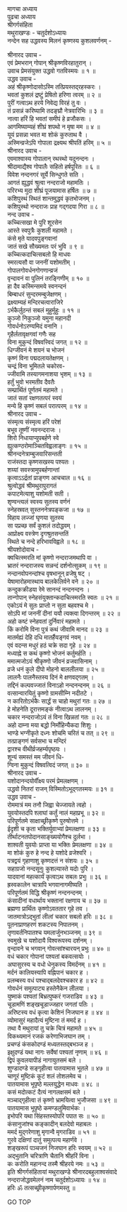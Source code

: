मागचा अध्याय  
पुढचा अध्याय  
श्रीगर्गसंहिता  
मथुराखण्डः - चतुर्दशोऽध्यायः  
नन्देन सह उद्धवस्य मिलनं कृष्णस्य कुशलवर्णनम् -  
  
श्रीनारद उवाच -  
एवं प्रेमभरान् गोपान् श्रीकृष्णविरहातुरान् ।  
उवाच प्रेमसंयुक्त उद्धवो गतविस्मयः ॥ १ ॥  
उद्धव उवाच -  
अहं श्रीकृष्णोदासोऽस्मि तत्प्रियस्तद्‌रहस्करः ।  
भवतां कुशलं द्रष्टुं प्रेषितो हरिणा त्वरम् ॥ २ ॥  
पुरीं गत्वाऽथ हरये निवेद्य विरहं तु वः ।  
तं प्रसन्नं करिष्यामि तदङ्घ्रौ नेत्रवारिभिः ॥ ३ ॥  
नात्वा हरिं हि भवतां समीपं हे व्रजौकसः ।  
आगमिष्याम्यहं शीघ्रं शपथो न मृषा मम ॥ ४ ॥  
यूयं प्रसन्ना भवत मा शोकं कुरुताथ वै ।  
अस्मिन्व्रजेऽपि गोपाला द्रक्ष्यथ श्रीपतिं हरिम् ॥ ५ ॥  
श्रीनारद उवाच -  
एवमाश्वास्य गोपालान् रथस्थो यदुनन्दनः ।  
श्रीदामाद्यैश्व गोपालैः सहितो हर्षपूरितः ॥ ६ ॥  
विवेश नन्दनगरं सूर्ये सिन्धुगते सति ।  
आगतं ह्युद्धवं श्रुत्वा नन्दराजो महामतिः ।  
परिरभ्य मुदा शीघ्रं पूजयामास हर्षितः ॥ ७ ॥  
कशिपुस्थं स्थितं शान्तमुद्धवं कृतभोजनम् ।  
कशिपुस्थो नन्दराजः प्राह गद्‌गदया गिरा ॥ ८ ॥  
नन्द उवाच -  
कच्चित्सखा मे पुरि शूरसेन  
     आस्ते स्वपुत्रैः कुशली महामते ।  
कंसे मृते यादवपुङ्गवानां  
     जातं सखे सौख्यमतः परं भुवि ॥ ९ ॥  
कच्चित्कदाचित्सबलो हि माधवः  
     स्मरत्यसौ वा जननीं यशोमतीम् ।  
गोपालगोवर्धनगोगणान्व्रजं  
     वृन्दावनं वा पुलिनं तरङ्गिणीम् ॥ १० ॥  
हा दैव कस्मिन्समये स्वनन्दनं  
     बिम्बाधरं सुन्दरमम्बुजेक्षणम् ।  
द्रक्ष्याम्यहं मन्दिरचत्वाराजिरे  
     ऽर्भकैर्लुठन्तं सबलं मुहुर्मुहुः ॥ ११ ॥  
कुञ्जो निकुञ्जो यमुना महानदी  
     गोवर्धनोऽरण्यमिदं वनानि ।  
गृहैर्लतावृक्षगवां गणैः सह  
     विना मुकुन्दं विषवत्त्विदं जगत् ॥ १२ ॥  
धिग्जीवनं मे शयनं च भोजनं  
     कृष्णं विना पद्मदलायतेक्षणम् ।  
चन्द्रं विना भूमितले चकोरव-  
     ज्जीवामि तस्यागमनाशया भृशम् ॥ १३ ॥  
हर्तुं भुवो भरमतीव दैवतैः  
     सम्प्रार्थितं पूर्णतमं महामते ।  
जातं सतां रक्षणतत्परं स्वयं  
     मन्ये हि कृष्णं सबलं परात्परम् ॥ १४ ॥  
श्रीनारद उवाच -  
संस्मृत्य संस्मृत्य हरिं परेशं  
     बभूव तूष्णीं नवनन्दराजः ।  
शिरो निधायाप्युपबर्हणे स्वे  
     ह्युत्कण्ठरोमाञ्चितविह्वलाङ्गः ॥ १५ ॥  
श्रीनन्दनेत्राम्बुजवारिसन्तती  
     राजंस्तदा कृष्णसखस्य पश्यतः ।  
शय्यां सवस्त्रामुपबर्हणान्तां  
     कृत्वाऽऽर्द्रतां प्राङ्गण आचचाल ॥ १६ ॥  
श्रुत्वोद्धवं श्रीमथुरापुरागतं  
     कपाटमेत्याशु यशोमती सती ।  
शृण्वन्त्यलं स्वस्य सुतस्य वर्णनं  
     स्नेहस्रवत् सुस्तननेत्रपङ्कजा ॥ १७ ॥  
विहाय लज्जां घृणया सुतस्य  
     सा पप्रच्छ सर्वं कुशलं तदोद्धवम् ।  
आप्रोक्ष्य वस्त्रेण दृगश्रुतसन्ततिं  
     स्थिते च नन्दे हरिभावविह्वले ॥ १८ ॥  
श्रीयशोदोवाच -  
क्वचित्स्मरति मां कृष्णो नन्दराजमथापि वा ।  
भ्रातरं नन्दराजस्य सन्नन्दं दर्शनोत्सुकम् ॥ १९ ॥  
नन्दानवोपनन्दांश्च वृषभानून् व्रजेषु षट् ।  
येषामारोहमास्थाय बालकेलिर्वने वने ॥ २० ॥  
कन्दुकक्रीडया रेमे सानन्दं नन्दनन्दनः ।  
तान्गोपान् स्नेहसंयुक्तान्कदाचित्स्मरति स्वतः ॥ २१ ॥  
एकोऽयं मे सुतः प्राप्तो न सुता बहवश्च मे ।  
सोऽपि मां जननीं दीनां ययौ त्यक्त्वा दिगन्तरम् ॥ २२ ॥  
अहो कष्टं स्नेहवतां दुर्निवारं महामते ।  
किं करोमि विना पुत्रं कथं जीवामि मानद ॥ २३ ॥  
मातर्मह्यं देहि दधि मातर्हैयङ्गवं नवम् ।  
एवं वदन्स मधुरं हठं चक्रे सदा गृहे ॥ २४ ॥  
मध्याह्ने स कथं कृष्णो भोजनं कर्तुमर्हति ।  
ममात्मजोऽयं श्रीकृष्णो जीवनं व्रजवासिनाम् ।  
व्रजे धनं कुले दीपो मोहनो बाललीलया ॥ २५ ॥  
लालनैः पालनैस्तस्य दिनं मे क्षणवद्‌गतम् ।  
तद्दिनं कल्पवज्जातं विनाऽहो नन्दनन्दनम् ॥ २६ ॥  
वत्सान्वारयितुं कृष्णो ग्रामसीम्नि नदीतटे ।  
न कारितोऽर्भकैः सार्द्धं स चाहो मथुरां गतः ॥ २७ ॥  
हे मोहनेति दूरात्तमङ्कं नीत्वाऽथ लालनम् ।  
चकार नन्दराजोऽयं तं विना खिन्नतां गतः ॥ २८ ॥  
अहो दाम्ना मया बद्धो निर्मोहिन्यैकदा शिशुः ।  
भाण्डे भग्नीकृते दध्नः शोचमि चरितं च तत् ॥ २९ ॥  
तत्प्राङ्गणं सर्वसभा च मन्दिरं  
     द्वारश्च वीथीर्व्रजहर्म्यपृष्ठयः ।  
शून्यं समस्तं मम जीवनं धि-  
     ग्विना मुकुन्दं विषवत्विदं जगत् ॥ ३० ॥  
श्रीनारद उवाच -  
यशोदानन्दयोर्वीक्ष्य परमं प्रेमलक्षणम् ।  
उद्धवो नितरां राजन् विस्मितोऽभूद्‌गतस्मयः ॥ ३१ ॥  
उद्धव उवाच -  
रोममात्रं मम तनौ जिह्वा चेज्जायते त्वहो ।  
युवयोस्तदपि श्लाघां कर्तुं नालं महाप्रभू ॥ ३२ ॥  
परिपूर्णतमे साक्षाच्छ्रीकृष्णे पुरुषोत्तमे ।  
ईदृशी च कृता भक्तिर्युवाभ्यां प्रेमलक्षणा ॥ ३३ ॥  
तीर्थाटनतपोदानसाङ्ख्ययोगैश्च दुर्लभा ।  
शाश्वती युवयोः प्राप्ता या भक्तिः प्रेमलक्षणा ॥ ३४ ॥  
मा शोकं कुरु हे नन्द हे यशोदे व्रजेश्वरि ।  
पत्रद्वयं गृहाणाशु कृष्णदत्तं न संशयः ॥ ३५ ॥  
सहाग्रजो नन्दसूनुः कुशल्यास्ते यदोः पुरि ।  
यादवानां महत्कार्यं कृत्वाऽथ सबलः प्रभुः ॥ ३६ ॥  
ह्रस्वकालेन चात्रापि भगवानागमीष्यति ।  
परिपूर्णतमं विद्धि श्रीकृष्णं नन्दनन्दनम् ।  
कंसादीनां वधार्थाय भक्तानां रक्षणाय च ॥ ३७ ॥  
ब्रह्मणा प्रार्थितः कृष्णोऽवततार गृहे तव ।  
जातमात्रोऽद्‌भुतां लीलां चकार सबलो हरिः ॥ ३८ ॥  
पूतनाप्राणहरणं शकटस्य निपातनम् ।  
तृणावर्तनिपातश्च यमलार्जुनभञ्जनम् ॥ ३९ ॥  
स्वमुखे च यशोदायै विश्वरूपस्य दर्शनम् ।  
वृन्दावने च भगवान् गोवत्सांश्चारयन् प्रभुः ॥ ४० ॥  
वधं चकार गोपानां पश्यतां बकवत्सयोः ।  
अघासुरस्य च वधो धेनुकस्य विमर्दनम् ॥ ४१ ॥  
मर्दनं कालियस्यापि वह्निपानं चकार ह ।  
प्रलम्बस्य वधं पश्चाद्‌‌बलदेवश्चकार ह ॥ ४२ ॥  
गोवर्धनं समुत्पाट्य हस्तेनैकेन लीलया ।  
युष्माकं पश्यतां बिभ्रत्पुष्करं गजराडिव ॥ ४३ ॥  
चूडामणिं शङ्खचूडाज्जहार जगतां पतिः ।  
अरिष्टस्य वधं कृत्वा केशिनं निजघान ह ॥ ४४ ॥  
व्योमासुरं महादैत्यं मुष्टिना तं ममर्द ह ।  
तथा वै मथुरायां तु चक्रे चित्रं महामते ॥ ४५ ॥  
विकथ्यमानं रजकं करेणाभिजघान तम् ।  
प्रचण्डं कंसकोदण्डं मध्यतस्तद्‌बभञ्ज ह ।  
इक्षुदण्डं यथा नागः सर्वेषां पश्यतां नृणाम् ॥ ४६ ॥  
द्विपं कुवलयापीडं नागायुतसमं बले ।  
शुण्डादण्डे सङ्गृहीत्वा पातयामास भूतले ॥ ४७ ॥  
चाणूरं मुष्टिकं कूटं शलं तोशलमेव च ।  
पातयामास भूपृष्ठे मल्लयुद्धेन माधवः ॥ ४८ ॥  
कसं मदोत्कटं दैत्यं नागलक्षसमं बले ।  
मञ्चाद्गृहीत्वा तं कृष्णो भ्रामयित्वा भुजौजसा ॥ ४९ ॥  
पातयामास भूपृष्ठे कमण्डलुमिवार्भकः ।  
इभोपरि यथा सिंहस्तस्योपरि पपात सः ॥ ५० ॥  
कंसानुजांश्च कङ्कादीन् बलदेवो महाबलः ।  
ममर्द मुद्‌गरेणाशु मृगान्वै मृगराडिव ॥ ५१ ॥  
गुरवे दक्षिणां दातुं समुत्पत्य महार्णवे ।  
शङ्खरूपं पञ्चजनं निजघान हरिः स्वयम् ॥ ५२ ॥  
अद्‌भुतानि चरित्राणि चैतानि श्रीहरिं विना ।  
कः करोति महानन्द तस्मै श्रीहरये नमः ॥ ५३ ॥  
इति श्रीगर्गसंहितायां मथुराखण्डे श्रीनारदबहुलाश्वसंवादे  
नन्दराजोद्धवमेलनं नाम चतुर्दशोऽध्यायः ॥ १४ ॥  
हरिः ॐ तत्सच्छ्रीकृष्णार्पणमस्तु ॥  
  
GO TOP
